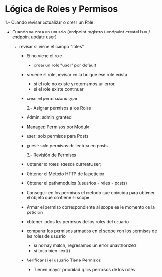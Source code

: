 # Lógica de Roles y Permisos

1.- Cuando revisar actualizar o crear un Role.

- Cuando se crea un usuario (endpoint registro / endpoint createUser / endpoint update user)

  - revisar si viene el campo "roles"

    - Si no viene el role
      - crear un role "user" por default
    - si viene el role, revisar en la bd que ese role exista

      - si el role no existe y retornamos un error.
      - si el role existe continuar

    - crear el permissions type

      2.- Asignar permisos a los Roles

    - Admin: admin_granted
    - Manager: Permisos por Modulo
    - user: solo permisos para Posts
    - guest: solo permisos de lectura en posts

      3.- Revisión de Permisos

    - Obtener lo roles, (desde currentUser)
    - Obtener el Metodo HTTP de la petición
    - Obtener el path/modulos (usuarios - roles - posts)
    - Conseguir en los permisos el metodo que coincida para obtener el objeto que contiene el scope

    - Armar el permiso correspondiente al scope en le momento de la petición
    - obtener todos los permisos de los roles del usuario
    - comparar los permisos armados en el scope con los permisos de los roles de usuario

      - si no hay match, regresamos un error unauthorized
      - si todo bien next()

    - Verificar si el usuario Tiene Permisos
      - Tienen mayor prioridad q los permisos de los roles